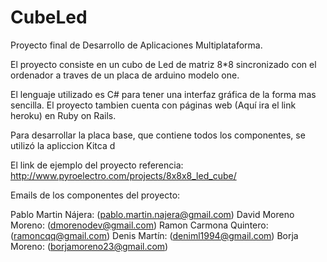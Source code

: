 CubeLed
=======
Proyecto final de Desarrollo de Aplicaciones Multiplataforma. 

El proyecto consiste en un cubo de Led de matriz 8*8 sincronizado con el ordenador a traves de un placa de arduino modelo one.

El lenguaje utilizado es C# para tener una interfaz gráfica de la forma mas sencilla. El proyecto tambien cuenta con páginas web (Aquí ira el link heroku) en Ruby on Rails.

Para desarrollar la placa base, que contiene todos los componentes, se utilizó la apliccion Kitca
d

El link de ejemplo del proyecto referencia: 
http://www.pyroelectro.com/projects/8x8x8_led_cube/

Emails de los componentes del proyecto:

Pablo Martin Nájera: (pablo.martin.najera@gmail.com) 
David Moreno Moreno: (dmorenodev@gmail.com)
Ramon Carmona Quintero: (ramoncqq@gmail.com)
Denis Martín: (deniml1994@gmail.com)
Borja Moreno: (borjamoreno23@gmail.com)
